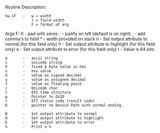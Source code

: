 
Routine Description:

    %w.lF   -   w = width
                l = field width
                F = format of arg

  Args F:
    0       -   pad with zeros
    -       -   justify on left (default is on right)
    ,       -   add comma's to field
    *       -   width provided on stack
    n       -   Set output attribute to normal (for this field only)
    h       -   Set output attribute to highlight (for this field only)
    e       -   Set output attribute to error (for this field only)
    l       -   Value is 64 bits

    a       -   ascii string
    s       -   unicode string
    X       -   fixed 8 byte value in hex
    x       -   hex value
    d       -   value as signed decimal
    u       -   value as unsigned decimal
    f       -   value as floating point
    c       -   Unicode char
    t       -   EFI time structure
    g       -   Pointer to GUID
    r       -   EFI status code (result code)
    D       -   pointer to Device Path with normal ending.

    N       -   Set output attribute to normal
    H       -   Set output attribute to highlight
    E       -   Set output attribute to error
    %       -   Print a %
